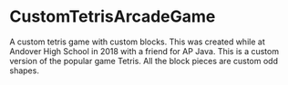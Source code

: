 # CustomTetrisArcadeGame

A custom tetris game with custom blocks.
This was created while at Andover High School in 2018 with a friend for AP Java.
This is a custom version of the popular game Tetris. All the block pieces are custom odd shapes.
